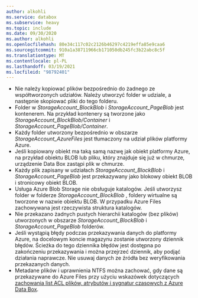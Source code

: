 ```yaml
---
author: alkohli
ms.service: databox
ms.subservice: heavy
ms.topic: include
ms.date: 09/30/2020
ms.author: alkohli
ms.openlocfilehash: 80e34c117c02c2126b46297c4219effa85e9caa6
ms.sourcegitcommit: 910a1a38711966cb171050db245fc3b22abc8c5f
ms.translationtype: MT
ms.contentlocale: pl-PL
ms.lasthandoff: 03/19/2021
ms.locfileid: "98792401"
---
```

- Nie należy kopiować plików bezpośrednio do żadnego ze współtworzonych udziałów. Należy utworzyć folder w udziale, a następnie skopiować pliki do tego folderu.
- Folder w *StorageAccount_BlockBlob* i *StorageAccount_PageBlob* jest kontenerem. Na przykład kontenery są tworzone jako *StorageAccount_BlockBlob/Container* i *StorageAccount_PageBlob/Container*.
- Każdy folder utworzony bezpośrednio w obszarze *StorageAccount_AzureFiles* jest tłumaczony na udział plików platformy Azure.
- Jeśli kopiowany obiekt ma taką samą nazwę jak obiekt platformy Azure, na przykład obiektu BLOB lub pliku, który znajduje się już w chmurze, urządzenie Data Box zastąpi plik w chmurze.
- Każdy plik zapisany w udziałach *StorageAccount_BlockBlob* i *StorageAccount_PageBlob* jest przekazywany jako blokowy obiekt BLOB i stronicowy obiekt BLOB.
- Usługa Azure Blob Storage nie obsługuje katalogów. Jeśli utworzysz folder w folderze *StorageAccount_BlockBlob* , foldery wirtualne są tworzone w nazwie obiektu BLOB. W przypadku Azure Files zachowywana jest rzeczywista struktura katalogów.
- Nie przekazano żadnych pustych hierarchii katalogów (bez plików) utworzonych w obszarze *StorageAccount_BlockBlob* i *StorageAccount_PageBlob* folderów.
- Jeśli wystąpią błędy podczas przekazywania danych do platformy Azure, na docelowym koncie magazynu zostanie utworzony dziennik błędów. Ścieżka do tego dziennika błędów jest dostępna po zakończeniu przekazywania i można przejrzeć dziennik, aby podjąć działania naprawcze. Nie usuwaj danych ze źródła bez weryfikowania przekazanych danych.
- Metadane plików i uprawnienia NTFS można zachować, gdy dane są przekazywane do Azure Files przy użyciu wskazówek dotyczących [zachowania list ACL plików, atrybutów i sygnatur czasowych z Azure Data Box](../articles/databox/data-box-file-acls-preservation.md).
